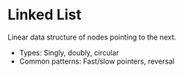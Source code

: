 # Linked List
Linear data structure of nodes pointing to the next.
- Types: Singly, doubly, circular
- Common patterns: Fast/slow pointers, reversal
